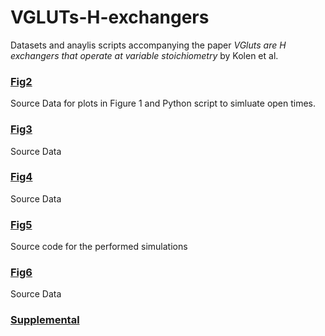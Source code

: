 # VGLUTs-H-exchangers

Datasets and anaylis scripts accompanying the paper *VGluts are H exchangers that operate at variable stoichiometry* by Kolen et al.

### [Fig2](../master/Fig1)
Source Data for plots in Figure 1 and Python script to simluate open times.
 
### [Fig3](../master/Fig3)
Source Data 

### [Fig4](../master/Fig4)
Source Data 

### [Fig5](../master/Fig5)
Source code for the performed simulations 

### [Fig6](../master/Fig6)
Source Data  

### [Supplemental](../master/Supplemental)

